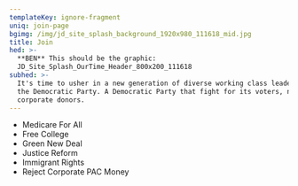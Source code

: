 ```yaml
---
templateKey: ignore-fragment
uniq: join-page
bgimg: /img/jd_site_splash_background_1920x980_111618_mid.jpg
title: Join
hed: >-
  **BEN** This should be the graphic:
  JD_Site_Splash_OurTime_Header_800x200_111618
subhed: >-
  It's time to usher in a new generation of diverse working class leaders into
  the Democratic Party. A Democratic Party that fight for its voters, not just
  corporate donors.
---
```

* Medicare For All
* Free College
* Green New Deal
* Justice Reform
* Immigrant Rights
* Reject Corporate PAC Money
